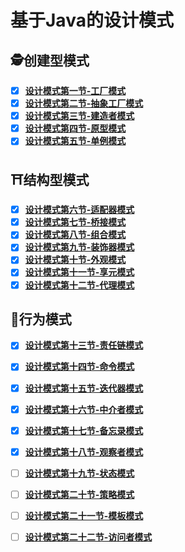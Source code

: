 # 基于Java的设计模式

## 🕵️创建型模式

- [x] **[设计模式第一节-工厂模式](https://github.com/xiaoxunyao/design-patterns/blob/master/a1-factory-pattern/md/1.%20%E8%AE%BE%E8%AE%A1%E6%A8%A1%E5%BC%8F%E7%AC%AC%E4%B8%80%E8%8A%82-%E5%B7%A5%E5%8E%82%E8%AE%BE%E8%AE%A1%E6%A8%A1%E5%BC%8F.md)**
- [x] **[设计模式第二节-抽象工厂模式](https://github.com/xiaoxunyao/design-patterns/blob/master/a2-abstract-factory/md/2.%20%20%E8%AE%BE%E8%AE%A1%E6%A8%A1%E5%BC%8F%E7%AC%AC%E4%BA%8C%E8%8A%82-%E6%8A%BD%E8%B1%A1%E5%B7%A5%E5%8E%82%E6%A8%A1%E5%BC%8F.md)**
- [x] **[设计模式第三节-建造者模式](https://github.com/xiaoxunyao/design-patterns/blob/master/a3-builder-mode/md/3.%20%E8%AE%BE%E8%AE%A1%E6%A8%A1%E5%BC%8F%E7%AC%AC%E4%B8%89%E8%8A%82-%E5%BB%BA%E9%80%A0%E8%80%85%E6%A8%A1%E5%BC%8F.md)**
- [x] **[设计模式第四节-原型模式](https://github.com/xiaoxunyao/design-patterns/blob/master/a4-prototype-pattern/md/4.%20%E8%AE%BE%E8%AE%A1%E6%A8%A1%E5%BC%8F%E7%AC%AC%E5%9B%9B%E8%8A%82-%E5%8E%9F%E5%9E%8B%E6%A8%A1%E5%BC%8F.md)**
- [x] **[设计模式第五节-单例模式](https://github.com/xiaoxunyao/design-patterns/blob/master/a5-singleton-pattern/md/5.%20%E8%AE%BE%E8%AE%A1%E6%A8%A1%E5%BC%8F%E7%AC%AC%E4%BA%94%E8%8A%82-%E5%8D%95%E4%BE%8B%E6%A8%A1%E5%BC%8F.md)**

## ⛩️结构型模式

- [x] **[设计模式第六节-适配器模式](https://github.com/xiaoxunyao/design-patterns/blob/master/a6-adapter-pattern/md/6.%20%E8%AE%BE%E8%AE%A1%E6%A8%A1%E5%BC%8F%E7%AC%AC%E5%85%AD%E8%8A%82-%E9%80%82%E9%85%8D%E5%99%A8%E6%A8%A1%E5%BC%8F.md)**
- [x] **[设计模式第七节-桥接模式](https://github.com/xiaoxunyao/design-patterns/blob/master/a7-bridge-model/md/7.%20%E8%AE%BE%E8%AE%A1%E6%A8%A1%E5%BC%8F%E7%AC%AC%E4%B8%83%E8%8A%82-%E6%A1%A5%E6%8E%A5%E6%A8%A1%E5%BC%8F.md)**
- [x] **[设计模式第八节-组合模式](https://github.com/xiaoxunyao/design-patterns/blob/master/a8-portfolio-model/md/8.%20%E8%AE%BE%E8%AE%A1%E6%A8%A1%E5%BC%8F%E7%AC%AC%E5%85%AB%E8%8A%82-%E7%BB%84%E5%90%88%E6%A8%A1%E5%BC%8F.md)**
- [x] **[设计模式第九节-装饰器模式](https://xiaoxunyao.xyz/archives/design-patterns-nine)**
- [x] **[设计模式第十节-外观模式](https://github.com/xiaoxunyao/design-patterns/blob/master/a10-facade-pattern/md/10.%20%E8%AE%BE%E8%AE%A1%E6%A8%A1%E5%BC%8F%E7%AC%AC%E5%8D%81%E8%8A%82-%E5%A4%96%E8%A7%82%E6%A8%A1%E5%BC%8F.md)**
- [x] **[设计模式第十一节-享元模式](https://github.com/xiaoxunyao/design-patterns/blob/master/a11-flyweight-pattern/md/11.%20%E8%AE%BE%E8%AE%A1%E6%A8%A1%E5%BC%8F%E7%AC%AC%E5%8D%81%E4%B8%80%E8%8A%82-%E4%BA%AB%E5%85%83%E6%A8%A1%E5%BC%8F.md)**
- [x] **[设计模式第十二节-代理模式](https://github.com/xiaoxunyao/design-patterns/blob/master/a12-proxy-pattern/md/12.%20%E8%AE%BE%E8%AE%A1%E6%A8%A1%E5%BC%8F%E7%AC%AC%E5%8D%81%E4%BA%8C%E8%8A%82-%E4%BB%A3%E7%90%86%E6%A8%A1%E5%BC%8F.md)**

## 🍴行为模式

- [x] **[设计模式第十三节-责任链模式](https://github.com/xiaoxunyao/design-patterns/blob/master/a13-chain-responsibility-model/md/13.%20%E8%AE%BE%E8%AE%A1%E6%A8%A1%E5%BC%8F%E7%AC%AC%E5%8D%81%E4%B8%89%E8%8A%82-%E8%B4%A3%E4%BB%BB%E9%93%BE%E6%A8%A1%E5%BC%8F.md)**
- [x] **[设计模式第十四节-命令模式](https://github.com/xiaoxunyao/design-patterns/blob/master/a14-command-mode/md/14.%20%E8%AE%BE%E8%AE%A1%E6%A8%A1%E5%BC%8F%E7%AC%AC%E5%8D%81%E5%9B%9B%E8%8A%82-%E5%91%BD%E4%BB%A4%E6%A8%A1%E5%BC%8F.md)**
- [x] **[设计模式第十五节-迭代器模式](https://github.com/xiaoxunyao/design-patterns/blob/master/a15-Iterator-pattern/md/15.%20%E8%AE%BE%E8%AE%A1%E6%A8%A1%E5%BC%8F%E7%AC%AC%E5%8D%81%E4%BA%94%E8%8A%82-%E8%BF%AD%E4%BB%A3%E5%99%A8%E6%A8%A1%E5%BC%8F.md)**
- [x] **[设计模式第十六节-中介者模式](https://github.com/xiaoxunyao/design-patterns/blob/master/a16-intermediary-model/md/16.%20%E8%AE%BE%E8%AE%A1%E6%A8%A1%E5%BC%8F%E7%AC%AC%E5%8D%81%E5%85%AD%E8%8A%82-%E4%B8%AD%E4%BB%8B%E8%80%85%E6%A8%A1%E5%BC%8F.md)**
- [x] **[设计模式第十七节-备忘录模式](https://github.com/xiaoxunyao/design-patterns/blob/master/a17-memo-model/md/17.%20%E8%AE%BE%E8%AE%A1%E6%A8%A1%E5%BC%8F%E7%AC%AC%E5%8D%81%E4%B8%83%E8%8A%82-%E5%A4%87%E5%BF%98%E5%BD%95%E6%A8%A1%E5%BC%8F.md)**
- [x] **[设计模式第十八节-观察者模式](https://github.com/xiaoxunyao/design-patterns/blob/master/a18-observer-model/md/18.%20%E8%AE%BE%E8%AE%A1%E6%A8%A1%E5%BC%8F%E7%AC%AC%E5%8D%81%E5%85%AB%E8%8A%82-%E8%A7%82%E5%AF%9F%E8%80%85%E6%A8%A1%E5%BC%8F.md)**
- [ ] **[设计模式第十九节-状态模式]()**
- [ ] **[设计模式第二十节-策略模式]()**
- [ ] **[设计模式第二十一节-模板模式]()**
- [ ] **[设计模式第二十二节-访问者模式]()**


